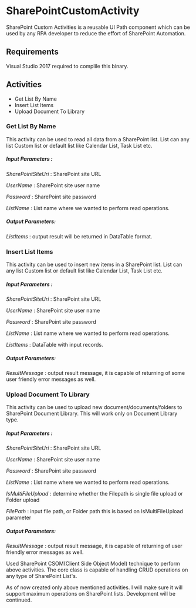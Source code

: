 # SharePointCustomActivity

SharePoint Custom Activities is a reusable UI Path component which can be used by any RPA developer to reduce the effort of SharePoint Automation.

## Requirements
Visual Studio 2017 required to complile this binary.

## Activities

- Get List By Name
- Insert List Items
- Upload Document To Library

### Get List By Name

This activity can be used to read all data from a SharePoint list. List can any list Custom list or default list like Calendar List, Task List etc.

##### Input Parameters :

   *SharePointSiteUri*   :  <string type>SharePoint site URL 

   *UserName* : <string type> SharePoint site user name

   *Password* : <string type> SharePoint site password

   *ListName* : <string type> List name where we wanted to perform read operations.

##### Output Parameters:

   *ListItems* : <DataTable type> output result will be returned in DataTable format.



### Insert List Items

This activity can be used to insert new items in a SharePoint list. List can any list Custom list or default list like Calendar List, Task List etc.

##### Input Parameters :

   *SharePointSiteUri* :  <string type>SharePoint site URL 

   *UserName* : <string type> SharePoint site user name

   *Password* : <string type> SharePoint site password

   *ListName* : <string type> List name where we wanted to perform read operations.

   *ListItems* : <DataTable type> DataTable with input records.

##### Output Parameters:

   *ResultMessage* : <string type> output result message, it is capable of returning of some user friendly error messages as well.



### Upload Document To Library

This activity can be used to upload new document/documents/folders to SharePoint Document Library. This will work only on Document Library type.

##### Input Parameters :

   *SharePointSiteUri* :  <string type>SharePoint site URL 

   *UserName* : <string type> SharePoint site user name

   *Password* : <string type> SharePoint site password

   *ListName* : <string type> List name where we wanted to perform read operations.

   *IsMultiFileUpload* : <boolean type> determine whether the Filepath is single file upload or Folder upload

   *FilePath* : <string type> input file path, or Folder path this is based on IsMultiFileUpload  parameter

##### Output Parameters:

   *ResultMessage* : <string type> output result message, it is capable of returning of user friendly error messages as well.



Used SharePoint CSOM(Client Side Object Model) technique to perform above activities. The core class is capable of handling CRUD operations on any type of SharePoint List's. 



As of now created only above mentioned activities. I will make sure it will support maximum operations on SharePoint lists. Development will be continued.  
